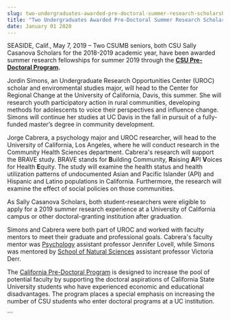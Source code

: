 ```yaml
---
slug: two-undergraduates-awarded-pre-doctoral-summer-research-scholarships
title: "Two Undergraduates Awarded Pre-Doctoral Summer Research Scholarships"
date: January 01 2020
---
```


 
<p>
  SEASIDE, Calif., May 7, 2019 – Two CSUMB seniors,<b> </b>both CSU Sally
  Casanova Scholars for the 2018-2019 academic year, have been awarded summer
  research fellowships for summer 2019 through the
  <a
    href="https://www2.calstate.edu/csu-system/faculty-staff/predoc"
    style="background-color: rgb(255, 255, 255);"
    ><b>CSU Pre-Doctoral Program</b></a
  ><b>.</b>
</p>
<p>
  Jordin Simons, an Undergraduate Research Opportunities Center (UROC) scholar
  and environmental studies major, will head to the Center for Regional Change
  at the University of California, Davis, this summer. She will research youth
  participatory action in rural communities, developing methods for adolescents
  to voice their perspectives and influence change. Simons will continue her
  studies at UC Davis in the fall in pursuit of a fully-funded master’s degree
  in community development.
</p>
<p>
  Jorge Cabrera, a psychology major and UROC researcher, will head to the
  University of California, Los Angeles, where he will conduct research in the
  Community Health Sciences department. Cabrera's research will support the
  BRAVE study. BRAVE stands for <b>B</b>uilding Community, <b>R</b>aising
  <b>A</b>PI <b>V</b>oices for Health <b>E</b>quity. The study will examine the
  health status and health utilization patterns of undocumented Asian and
  Pacific Islander (API) and Hispanic and Latino populations in California.
  Furthermore, the research will examine the effect of social policies on those
  communities.
</p>
<p>
  As Sally Casanova Scholars, both student-researchers were eligible to apply
  for a 2019 summer research experience at a University of California campus or
  other doctoral-granting institution after graduation.
</p>
<p>
  Simons and Cabrera were both part of UROC and worked with faculty mentors to
  meet their graduate and professional goals. Cabrera's faculty mentor was
  <a href="https://csumb.edu/psychology">Psychology</a> assistant professor
  Jennifer Lovell, while Simons was mentored by
  <a href="https://csumb.edu/naturalsciences">School of Natural Sciences</a>
  assistant professor Victoria Derr.
</p>
<p>
  The
  <a href="https://www.calstate.edu/predoc/apply/"
    >California Pre-Doctoral Program</a
  >
  is designed to increase the pool of potential faculty by supporting the
  doctoral aspirations of California State University students who have
  experienced economic and educational disadvantages. The program places a
  special emphasis on increasing the number of CSU students who enter doctoral
  programs at a UC institution.
</p>
```
